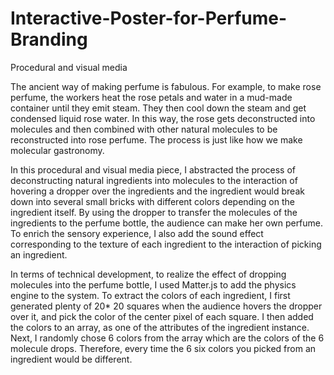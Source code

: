 # Interactive-Poster-for-Perfume-Branding
Procedural and visual media

The ancient way of making perfume is fabulous. For example, to make rose perfume, the workers heat the rose petals and water in a mud-made container until they emit steam. They then cool down the steam and get condensed liquid rose water. In this way, the rose gets deconstructed into molecules and then combined with other natural molecules to be reconstructed into rose perfume. The process is just like how we make molecular gastronomy.

In this procedural and visual media piece, I abstracted the process of deconstructing natural ingredients into molecules to the interaction of hovering a dropper over the ingredients and the ingredient would break down into several small bricks with different colors depending on the ingredient itself. By using the dropper to transfer the molecules of the ingredients to the perfume bottle, the audience can make her own perfume. To enrich the sensory experience, I also add the sound effect corresponding to the texture of each ingredient to the interaction of picking an ingredient.

In terms of technical development, to realize the effect of dropping molecules into the perfume bottle, I used Matter.js to add the physics engine to the system. To extract the colors of each ingredient, I first generated plenty of 20* 20 squares when the audience hovers the dropper over it, and pick the color of the center pixel of each square. I then added the colors to an array, as one of the attributes of the ingredient instance. Next, I randomly chose 6 colors from the array which are the colors of the 6 molecule drops. Therefore, every time the 6 six colors you picked from an ingredient would be different.
